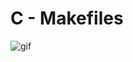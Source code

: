 # C - Makefiles

![gif](https://s3.amazonaws.com/intranet-projects-files/holbertonschool-low_level_programming/273/giphy-2.gif)
